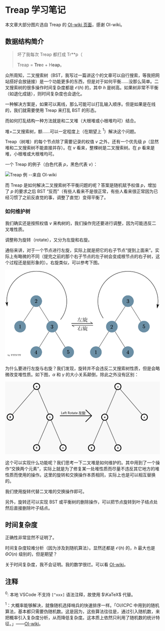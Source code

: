 # Treap 学习笔记

本文章大部分图片选自 Treap 的 [OI-wiki 页面](https://oi-wiki.org/ds/treap/)，感谢 OI-wiki。

## 数据结构简介

> 坏了我每次 Treap 都打成 Tr\*\*p（
>
> Treap = **Tre**e + H**eap**。

众所周知，二叉搜索树（BST，我写过一篇讲这个的文章可以自行搜索，等我把网站搭好会放链接）是一个功能更多的东西，但是对于如何平衡……没那么简单。二叉搜索树的很多操作时间复杂度都是 $\mathcal O(h)$ 的，其中 $h$ 是树高。如果树非常不平衡（如退化成链），则时间复杂度也会退化。

一种解决方案是，如果可以离线，那么可能可以打乱输入顺序。但是如果是在线的，我们就需要使用 Treap 来打乱 BST 的形态。

而如何打乱结构一种方法就是和二叉堆（大根堆或小根堆均可）结合。

堆+二叉搜索树，额……可以一定程度上（在期望上 $^1$）解决这个问题。

Treap（树堆）的每个节点除了需要记录的权值 $v$ 之外，还有一个优先级 $p$（显然堆和二叉搜索树不能直接并存）。在 $v$ 看来，整棵树是二叉搜索树。在 $p$ 看来是堆，小根堆或大根堆均可。

一个 Treap 的例子（白色代表 $p$，黑色代表 $v$）：

![Treap 例 --来自 OI-wiki](https://oi-wiki.org/ds/images/treap-treap-example.svg)

而 Treap 是如何解决二叉搜索树不平衡问题的呢？答案是随机赋予权值 $p$，增加了 $p$ 的要求之后 BST “反而”（有些人看来不是很正常，有些人看来很正常因为已经习惯了之前反直觉的事，调整了直觉）变得平衡了。

### 如何维护树

我们确实还是按照权值 $v$ 来构树的，我们操作完还要进行调整，因为可能违反二叉堆性质。

调整称为旋转（rotate），又分为左旋和右旋。

通俗来讲，对于一个节点进行左旋，实际上就是把它的右子节点“提到上面来”。实际上有略微的不同（提完之前的那个右子节点的左子树会变成根节点的右子树，这个过程还是挺形象的）。右旋类似，可以参考下图。

![左旋与右旋 --来自 OI-wiki](../../../images/treap-rotate-by-OI-wiki.png)

为什么要进行左旋与右旋？我们发现，旋转并不会违反二叉搜索树性质，但是会略微改变堆性质。如下图，$\alpha$ 和 $\gamma$ 的大小关系颠倒，除此之外没有区别：

![左旋与右旋 --使用 csacademy 自行绘制](../../../images/LeftRotate.png)

这个可以实现什么功能呢？我们思考一下二叉堆是如何维护的。其中用到了一个操作“交换两个元素”，实际上就是为了修复某一处堆性质而尽量不违反其它地方的堆性质而使用的操作。这里的旋转和交换操作本质相同，实际上也是可以相互替换的。

我们使用旋转代替二叉堆的交换操作即可。

另外，旋转还可以实现 BST 或平衡树的删除操作，可以把节点旋转到叶子结点处然后直接删除叶子结点。

## 时间复杂度

正确性非常显然不证明了。

时间复杂度较难分析（因为涉及到随机算法）。显然还都是 $\mathcal O(h)$ 的，$h$ 最大也是 $\Theta O(n)$ 级别的，但是期望？

关于时间复杂度，我不会证明。我的数学很烂。可以看 [OI-wiki](https://oi.wiki/ds/treap/#treap-%E5%A4%8D%E6%9D%82%E5%BA%A6%E7%9A%84%E8%AF%81%E6%98%8E)。

## 注释

${}^0$: 本地 VSCode 不支持 `[^xxx]` 语法注释，故使用 $\KaTeX$ 代替。

${}^1$：大概率能够解决，就像随机选择哨兵的快速排序一样。「OI/ICPC 中用到的随机算法，基本都只需要伪随机数。这是因为，这些算法往往是，通过引入随机数，来把概率引入复杂度分析，从而降低复杂度。这本质上依然只利用了随机数的统计特征。」——[OI-wiki](https://oi-wiki.org/misc/random/#%E9%9A%8F%E6%9C%BA%E6%95%B0%E4%B8%8E%E4%BC%AA%E9%9A%8F%E6%9C%BA%E6%95%B0)。
